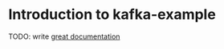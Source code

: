 # Introduction to kafka-example

TODO: write [great documentation](http://jacobian.org/writing/what-to-write/)
